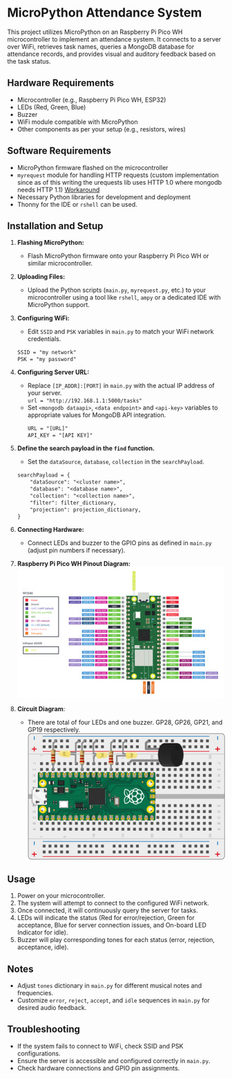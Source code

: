 # MicroPython Attendance System

This project utilizes MicroPython on an Raspberry Pi Pico WH microcontroller to implement an attendance system. It connects to a server over WiFi, retrieves task names, queries a MongoDB database for attendance records, and provides visual and auditory feedback based on the task status.

## Hardware Requirements

- Microcontroller (e.g., Raspberry Pi Pico WH, ESP32)
- LEDs (Red, Green, Blue)
- Buzzer
- WiFi module compatible with MicroPython
- Other components as per your setup (e.g., resistors, wires)

## Software Requirements

- MicroPython firmware flashed on the microcontroller
- `myrequest` module for handling HTTP requests (custom implementation since as of this writing the urequests lib uses HTTP 1.0 where mongodb needs HTTP 1.1) [Workaround](https://www.mongodb.com/community/forums/t/upgrade-required-response-code-426-when-using-data-api-on-a-fresh-m0-cluster/282232/2)
- Necessary Python libraries for development and deployment
- Thonny for the IDE or `rshell` can be used.

## Installation and Setup

1. **Flashing MicroPython:**
   - Flash MicroPython firmware onto your Raspberry Pi Pico WH or similar microcontroller.

2. **Uploading Files:**
   - Upload the Python scripts (`main.py`, `myrequest.py`, etc.) to your microcontroller using a tool like `rshell`, `ampy` or a dedicated IDE with MicroPython support.

3. **Configuring WiFi:**
   - Edit `SSID` and `PSK` variables in `main.py` to match your WiFi network credentials.
   	```
	SSID = "my network"
	PSK = "my password"
	```
4. **Configuring Server URL:**
	- Replace `[IP_ADDR]:[PORT]` in `main.py` with the actual IP address of your server.\
		`url = "http://192.168.1.1:5000/tasks"`
   	- Set `<mongodb dataapi>`, `<data endpoint>` and `<api-key>` variables to appropriate values for MongoDB API integration.
   		```
		URL = "[URL]"
		API_KEY = "[API KEY]"
		```
5. **Define the search payload in the `find` function.**
	- Set the `dataSource`, `database`, `collection` in the `searchPayload`.
	```
	searchPayload = {
		"dataSource": "<cluster name>",
		"database": "<database name>",
		"collection": "<collection name>",
		"filter": filter_dictionary,
		"projection": projection_dictionary,
	}
	```
6. **Connecting Hardware:**
   - Connect LEDs and buzzer to the GPIO pins as defined in `main.py` (adjust pin numbers if necessary).

7. **Raspberry Pi Pico WH Pinout Diagram:**\
![picowh-pinout](../doc/picow-pinout.png)

8. **Circuit Diagram**:
	- There are total of four LEDs and one buzzer. GP28, GP26, GP21, and GP19 respectively.\
![circuit-image](../doc/picowh-circuit.png)

## Usage

1. Power on your microcontroller.
2. The system will attempt to connect to the configured WiFi network.
3. Once connected, it will continuously query the server for tasks.
4. LEDs will indicate the status (Red for error/rejection, Green for acceptance, Blue for server connection issues, and On-board LED Indicator for idle).
5. Buzzer will play corresponding tones for each status (error, rejection, acceptance, idle).

## Notes

- Adjust `tones` dictionary in `main.py` for different musical notes and frequencies.
- Customize `error`, `reject`, `accept`, and `idle` sequences in `main.py` for desired audio feedback.

## Troubleshooting

- If the system fails to connect to WiFi, check SSID and PSK configurations.
- Ensure the server is accessible and configured correctly in `main.py`.
- Check hardware connections and GPIO pin assignments.
